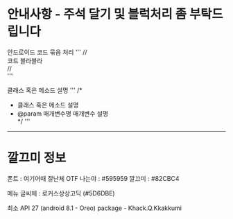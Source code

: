 # 안내사항 - 주석 달기 및 블럭처리 좀 부탁드립니다
    
안드로이드 코드 묶음 처리
'''
//<editor-fold desc="변수 선언">   
  코드 블라블라   
//</editor-fold>   
'''

클래스 혹은 메소드 설명
'''
/*   
* 클래스 혹은 메소드 설명   
* @param 매개변수명 매개변수 설명   
*/ 
'''
   
***

# 깔끄미 정보
폰트 : 여기어때 잘난체 OTF
나는야 : #595959
깔끄미 : #82CBC4

메뉴 글씨체 : 로커스상상고딕 (#5D6DBE)

최소 API 27 (android 8.1 - Oreo)
package - Khack.Q.Kkakkumi
